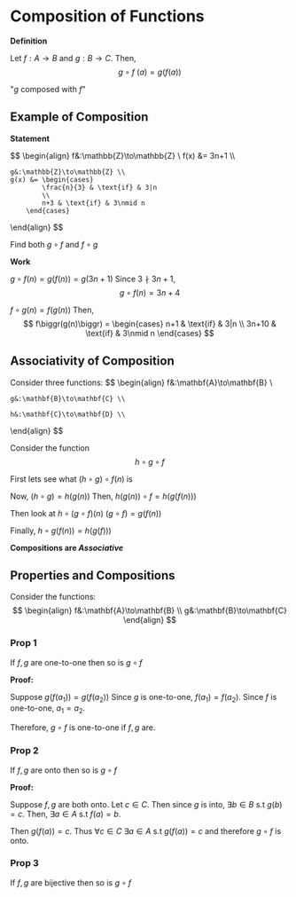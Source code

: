 # Composition of Functions
**Definition**

Let $f:A\to B$ and $g:B\to C$.
Then, $$g \circ f\:(a) = g(f(a))$$

"$g$ composed with $f$"

## Example of Composition
**Statement**

$$
\begin{align}
	f&:\mathbb{Z}\to\mathbb{Z} \\
	f(x) &= 3n+1 \\\\
	
	g&:\mathbb{Z}\to\mathbb{Z} \\
	g(x) &= \begin{cases}
			\frac{n}{3} & \text{if} & 3|n
			\\
			n+3 & \text{if} & 3\nmid n
		\end{cases}
\end{align}
$$

Find both $g \circ f$ and $f \circ g$

**Work**

$g \circ f(n) = g(f(n)) = g(3n+1)$ 
Since $3\nmid 3n+1$, $$g \circ f(n) = 3n+4$$

$f \circ g(n) = f(g(n))$
Then, 
$$
f\biggr(g(n)\biggr) = \begin{cases}
		n+1 & \text{if} & 3|n
		\\
		3n+10 & \text{if} & 3\nmid n
	\end{cases}
$$

## Associativity of Composition
Consider three functions:
$$
\begin{align}
	f&:\mathbf{A}\to\mathbf{B} \\
	
	g&:\mathbf{B}\to\mathbf{C} \\

	h&:\mathbf{C}\to\mathbf{D} \\

\end{align}
$$

Consider the function $$h\circ g \circ f$$

First lets see what $(h\circ g) \circ f (n)$ is

Now, $(h\circ g) = h(g(n))$
Then, $h(g(n))\circ f = h(g(f(n)))$

Then look at $h\circ (g \circ f) (n)$ 
$(g \circ f) = g(f(n))$

Finally, $h \circ g(f(n)) = h(g(f)))$

**Compositions are *Associative***

## Properties and Compositions
Consider the functions:
$$
\begin{align}
	f&:\mathbf{A}\to\mathbf{B} \\
	g&:\mathbf{B}\to\mathbf{C} 
\end{align}
$$

### Prop 1
If $f, g$ are one-to-one then so is $g \circ f$

**Proof:**

Suppose $g(f(a_1)) = g(f(a_2))$
Since $g$ is one-to-one, $f(a_1) = f(a_2)$.
Since $f$ is one-to-one, $a_1 = a_2$.

Therefore, $g \circ f$ is one-to-one if $f, g$ are. 

### Prop 2
If $f, g$ are onto then so is $g \circ f$

**Proof:**

Suppose $f, g$ are both onto.
Let $c \in C$. Then since $g$ is into, $\exists b\in B$ s.t $g(b) = c$.
Then, $\exists a\in A$ s.t $f(a) = b$.

Then $g(f(a)) = c$.
Thus $\forall c \in C\: \exists a\in A$ s.t $g(f(a)) = c$ and therefore $g \circ f$ is onto. 

### Prop 3
If $f, g$ are bijective then so is $g \circ f$

